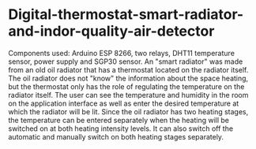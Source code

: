 # Digital-thermostat-smart-radiator-and-indor-quality-air-detector
Components used: Arduino ESP 8266, two relays, DHT11 temperature sensor, power supply and SGP30 sensor.
An "smart radiator" was made from an old oil radiator that has a thermostat located on the radiator itself. The oil radiator does not "know" the information about the space heating, but the thermostat only has the role of regulating the temperature on the radiator itself. The user can see the temperature and humidity in the room on the application interface as well as enter the desired temperature at which the radiator will be lit. Since the oil radiator has two heating stages, the temperature can be entered separately when the heating will be switched on at both heating intensity levels. It can also switch off the automatic and manually switch on both heating stages separately.
